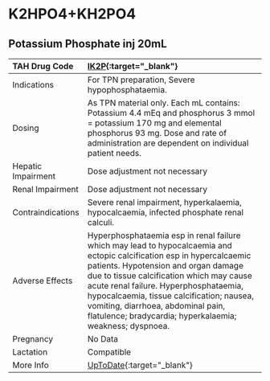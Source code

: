 # K2HPO4+KH2PO4

## Potassium Phosphate inj 20mL

| TAH Drug Code      | [IK2P](https://www.tahsda.org.tw/drugs/hissearch.php?drug_code=IK2P){:target="_blank"}                                                                                                                                                                                                                                                                                                            |
|:-------------------|:--------------------------------------------------------------------------------------------------------------------------------------------------------------------------------------------------------------------------------------------------------------------------------------------------------------------------------------------------------------------------------------------------|
| Indications        | For TPN preparation, Severe hypophosphataemia.                                                                                                                                                                                                                                                                                                                                                    |
| Dosing             | As TPN material only. Each mL contains: Potassium 4.4 mEq and phosphorus 3 mmol = potassium 170 mg and elemental phosphorus 93 mg. Dose and rate of administration are dependent on individual patient needs.                                                                                                                                                                                     |
| Hepatic Impairment | Dose adjustment not necessary                                                                                                                                                                                                                                                                                                                                                                     |
| Renal Impairment   | Dose adjustment not necessary                                                                                                                                                                                                                                                                                                                                                                     |
| Contraindications  | Severe renal impairment, hyperkalaemia, hypocalcaemia, infected phosphate renal calculi.                                                                                                                                                                                                                                                                                                          |
| Adverse Effects    | Hyperphosphataemia esp in renal failure which may lead to hypocalcaemia and ectopic calcification esp in hypercalcaemic patients. Hypotension and organ damage due to tissue calcification which may cause acute renal failure. Hyperphosphataemia, hypocalcaemia, tissue calcification; nausea, vomiting, diarrhoea, abdominal pain, flatulence; bradycardia; hyperkalaemia; weakness; dyspnoea. |
| Pregnancy          | No Data                                                                                                                                                                                                                                                                                                                                                                                           |
| Lactation          | Compatible                                                                                                                                                                                                                                                                                                                                                                                        |
| More Info          | [UpToDate](https://www.uptodate.com/contents/k2hpo4+kh2po4-drug-information){:target="_blank"}                                                                                                                                                                                                                                                                                                    |

